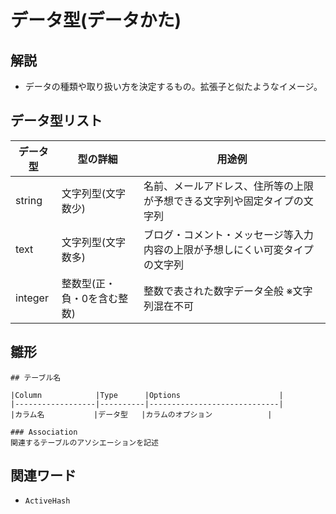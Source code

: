 # データ型(データかた)  
## 解説  
* データの種類や取り扱い方を決定するもの。拡張子と似たようなイメージ。

## データ型リスト  

|データ型  |型の詳細                         |用途例                                                                        |   
|---------|---------------------------------|-----------------------------------------------------------------------------|
|string   |文字列型(文字数少)                 |名前、メールアドレス、住所等の上限が予想できる文字列や固定タイプの文字列           |
|text     |文字列型(文字数多)                 |ブログ・コメント・メッセージ等入力内容の上限が予想しにくい可変タイプの文字列       |
|integer  |整数型(正・負・0を含む整数)         |整数で表された数字データ全般  ※文字列混在不可                                  |


## 雛形 
```
## テーブル名

|Column            |Type      |Options                      |
|------------------|----------|-----------------------------|
|カラム名           |データ型   |カラムのオプション　　         |

### Association
関連するテーブルのアソシエーションを記述

```
## 関連ワード  
* `ActiveHash`
